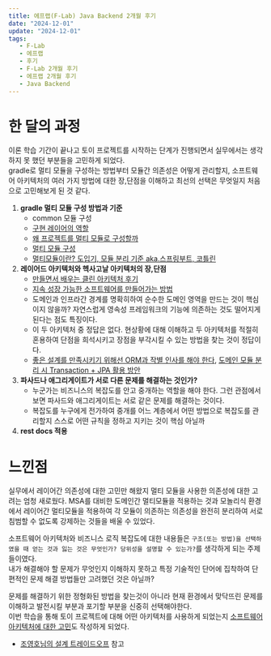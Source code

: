 ```yaml
---
title: 에프랩(F-Lab) Java Backend 2개월 후기
date: "2024-12-01"
update: "2024-12-01"
tags:
   - F-Lab
   - 에프랩
   - 후기
   - F-Lab 2개월 후기
   - 에프랩 2개월 후기
   - Java Backend
---
```


# 한 달의 과정

이론 학습 기간이 끝나고 토이 프로젝트를 시작하는 단계가 진행되면서 실무에서는 생각하지 못 했던 부분들을 고민하게 되었다.  
gradle로 멀티 모듈을 구성하는 방법부터 모듈간 의존성은 어떻게 관리할지, 소프트웨어 아키텍처의 여러 가지 방법에 대한 장,단점을 이해하고 최선의 선택은 무엇일지 처음으로 고민해보게 된 것 같다.  

1. **gradle 멀티 모듈 구성 방법과 기준**
    - common 모듈 구성
    - [구현 레이어의 역할](https://github.com/geminiKim/dev-practice/issues/16)
    - [왜 프로젝트를 멀티 모듈로 구성할까](https://www.youtube.com/watch?v=VPzg61njKxw&list=WL&ab_channel=%EC%BD%94%EB%94%A9%ED%95%98%EB%8A%94%EC%98%A4%ED%9B%84)
    - [멀티 모듈 구성](https://www.youtube.com/playlist?list=PL8RgHPKtjlBh-LU_yUxFfIq_flizPm_vZ)
    - [멀티모듈이란? 도입기, 모듈 분리 기준 aka.스프링부트, 코틀린](https://cofls6581.tistory.com/274)
2. **레이어드 아키텍처와 헥사고날 아키텍처의 장,단점**
    - [만들면서 배우는 클린 아키텍처 후기](https://jdalma.github.io/2024y/bookReview/bookReview/#%EB%A7%8C%EB%93%A4%EB%A9%B4%EC%84%9C-%EB%B0%B0%EC%9A%B0%EB%8A%94-%ED%81%B4%EB%A6%B0-%EC%95%84%ED%82%A4%ED%85%8D%EC%B2%98)
    - [지속 성장 가능한 소프트웨어를 만들어가는 방법](https://www.inflearn.com/course/%EC%A7%80%EC%86%8D-%EC%84%B1%EC%9E%A5-%EA%B0%80%EB%8A%A5%ED%95%9C-%EC%86%8C%ED%94%84%ED%8A%B8%EC%9B%A8%EC%96%B4/dashboard)
    - 도메인과 인프라간 경계를 명확히하여 순수한 도메인 영역을 만드는 것이 핵심이지 않을까? 자연스럽게 영속성 프레임워크의 기능에 의존하는 것도 떨어지게 된다는 점도 특징이다.
    - 이 두 아키텍처 중 정답은 없다. 현상황에 대해 이해하고 두 아키텍처를 적절히 혼용하여 단점을 희석시키고 장점을 부각시킬 수 있는 방법을 찾는 것이 정답이다.
    - [좋은 설계를 만족시키기 위해선 ORM과 작별 인사를 해야 한다](https://www.inflearn.com/community/questions/945855/db-%EC%97%94%ED%8B%B0%ED%8B%B0%EC%99%80-%EB%8F%84%EB%A9%94%EC%9D%B8-%EB%B6%84%EB%A6%AC?srsltid=AfmBOopalFese7Hi3bUdVAWZxFzgUFZvfgTfbXLS4PSC-IbWBsosGuDg), [도메인 모듈 분리 시 Transaction + JPA 활용 방안](https://www.youtube.com/watch?v=18C2A56ialY&ab_channel=%EC%A0%9C%EB%AF%B8%EB%8B%88%EC%9D%98%EA%B0%9C%EB%B0%9C%EC%8B%A4%EB%AC%B4)
3. **파사드나 애그리게이트가 서로 다른 문제를 해결하는 것인가?**
    - 누군가는 비즈니스의 복잡도를 안고 중개하는 역할을 해야 한다. 그런 관점에서 보면 파사드와 애그리게이트는 서로 같은 문제를 해결하는 것이다.
    - 복잡도를 누구에게 전가하여 중개를 어느 계층에서 어떤 방법으로 복잡도를 관리할지 스스로 어떤 규칙을 정하고 지키는 것이 핵심 아닐까
4. **rest docs 적용**

# 느낀점

실무에서 레이어간 의존성에 대한 고민만 해왔지 멀티 모듈을 사용한 의존성에 대한 고려는 엄청 새로웠다. MSA를 대비한 도메인간 멀티모듈을 적용하는 것과 모놀리식 환경에서 레이어간 멀티모듈을 적용하여 각 모듈이 의존하는 의존성을 완전히 분리하여 서로 침범할 수 없도록 강제하는 것들을 배울 수 있었다.  
  
소프트웨어 아키텍처와 비즈니스 로직 복잡도에 대한 내용들은 `구조(또는 방법)을 선택하였을 때 얻는 것과 잃는 것은 무엇인가? 당위성을 설명할 수 있는가?`를 생각하게 되는 주제들이였다.  
내가 해결해야 할 문제가 무엇인지 이해하지 못하고 특정 기술적인 단어에 집착하여 단편적인 문제 해결 방법들만 고려했던 것은 아닐까?
  
문제를 해결하기 위한 정형화된 방법을 찾는것이 아니라 현재 환경에서 맞닥뜨린 문제를 이해하고 발전시킬 부분과 포기할 부분을 신중히 선택해야한다.  
이번 학습을 통해 토이 프로젝트에 대해 어떤 아키텍처를 사용하게 되었는지 [소프트웨어 아키텍처에 대한 고민](/2024y/architecture/architecture)도 작성하게 되었다.  
- [조영호님의 설계 트레이드오프](https://eternity-object.tistory.com/43?fbclid=IwY2xjawGQfTlleHRuA2FlbQIxMQABHSPsDzykKq2BxRJ-WM1EIwKqEhF1G-CRBmz-rQxNdo9IexP1xGKW-mFv0g_aem_cGdvU2_P4v_qNGpZVA3QjQ) 참고